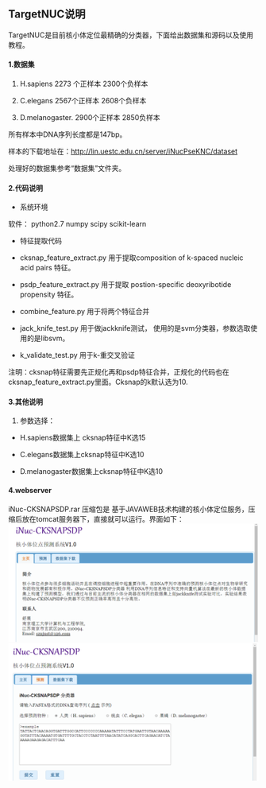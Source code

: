 ## TargetNUC说明

TargetNUC是目前核小体定位最精确的分类器，下面给出数据集和源码以及使用教程。

#### 1.数据集

1. H.sapiens  2273 个正样本  2300个负样本

2. C.elegans  2567个正样本   2608个负样本

3. D.melanogaster. 2900个正样本  2850负样本

所有样本中DNA序列长度都是147bp。

样本的下载地址在：http://lin.uestc.edu.cn/server/iNucPseKNC/dataset

处理好的数据集参考“数据集”文件夹。

#### 2.代码说明

* 系统环境

软件： python2.7  numpy   scipy  scikit-learn

* 特征提取代码



+ cksnap_feature_extract.py 用于提取composition of k-spaced nucleic acid pairs 特征。 

+ psdp_feature_extract.py  用于提取 postion-specific deoxyribotide propensity 特征。

+ combine_feature.py 用于将两个特征合并

+ jack_knife_test.py 用于做jackknife测试， 使用的是svm分类器，参数选取使用的是libsvm。

+ k_validate_test.py 用于k-重交叉验证

注明：cksnap特征需要先正规化再和psdp特征合并，正规化的代码也在cksnap_feature_extract.py里面。Cksnap的k默认选为10.

#### 3.其他说明

1. 参数选择：  

- H.sapiens数据集上 cksnap特征中K选15

- C.elegans数据集上cksnap特征中K选10

- D.melanogaster数据集上cksnap特征中K选10

#### 4.webserver
iNuc-CKSNAPSDP.rar 压缩包是 基于JAVAWEB技术构建的核小体定位服务，压缩后放在tomcat服务器下，直接就可以运行。界面如下：  
![](https://github.com/zhansnjust/TargetNUC/blob/master/dataset/pic/1.png)  
![](https://github.com/zhansnjust/TargetNUC/blob/master/dataset/pic/2.png)

